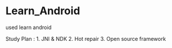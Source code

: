 # Learn_Android
used learn android 

Study Plan :
		1. JNI & NDK 
		2. Hot repair 
		3. Open source framework 
